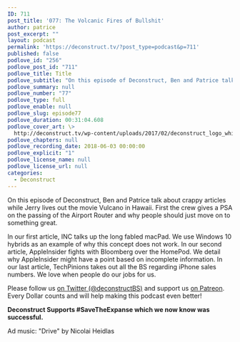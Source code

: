 ```yaml
---
ID: 711
post_title: '077: The Volcanic Fires of Bullshit'
author: patrice
post_excerpt: ""
layout: podcast
permalink: 'https://deconstruct.tv/?post_type=podcast&p=711'
published: false
podlove_id: "256"
podlove_post_id: "711"
podlove_title: Title
podlove_subtitle: "On this episode of Deconstruct, Ben and Patrice talk about crappy articles while Jerry lives out the movie Vulcano in Hawaii. The airport router says his final goodbye and nobody cares, neither do we about the long fabled macPad"
podlove_summary: null
podlove_number: "77"
podlove_type: full
podlove_enable: null
podlove_slug: episode77
podlove_duration: 00:31:04.608
podlove_cover_art: \>
  http://deconstruct.tv/wp-content/uploads/2017/02/deconstruct_logo_white.png
podlove_chapters: null
podlove_recording_date: 2018-06-03 00:00:00
podlove_explicit: "1"
podlove_license_name: null
podlove_license_url: null
categories:
  - Deconstruct
---
```

<p> On this episode of Deconstruct, Ben and Patrice talk about crappy articles while Jerry lives out the movie Vulcano in Hawaii.  First the crew gives a PSA on the passing of the Airport Router and why people should just move on to something great.</p>
<p>In our first article, INC talks up the long fabled macPad.  We use Windows 10 hybrids as an example of why this concept does not work.   In our second article, AppleInsider fights with Bloomberg over the HomePod.  We detail why AppleInsider might have a point based on incomplete information.  In our last article, TechPinions takes out all the BS regarding iPhone sales numbers.  We love when people do our jobs for us.</p>
<p>Please follow us <a href="http://twitter.com/deconstructBS">on Twitter (@deconstructBS)</a> and support us <a href="http://patreon.com/deconstruct">on Patreon</a>. Every Dollar counts and will help making this podcast even better!</p>
<p><strong>Deconstruct Supports #SaveTheExpanse which we now know was successful.</strong></p>
<p>Ad music: "Drive" by Nicolai Heidlas</p>
